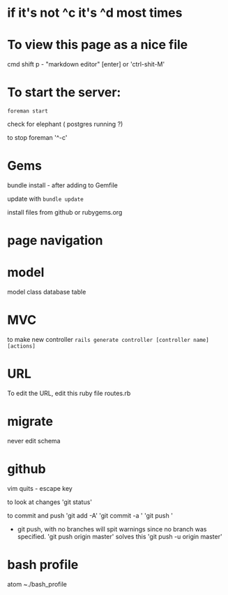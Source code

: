 # if it's not ^c it's ^d most times

# To view this page as a nice file
cmd shift p - "markdown editor" [enter]
or
'ctrl-shit-M'

# To start the server:
`foreman start`

check for elephant ( postgres running ?)

to stop foreman '^-c'

# Gems
bundle install - after adding to Gemfile

update with `bundle update`

install files from github or rubygems.org

# page navigation



# model
model class
database table

# MVC
to make new controller
`rails generate controller [controller name] [actions]`

# URL
To edit the URL, edit this ruby file
routes.rb

# migrate
never edit schema

# github
vim quits - escape key

to look at changes
'git status'

to commit and push
'git add -A'
'git commit -a '
'git push '

* git push, with no branches will spit warnings since no branch was specified.
'git push origin master' solves this
'git push -u origin master' 

# bash profile
atom ~./bash_profile
